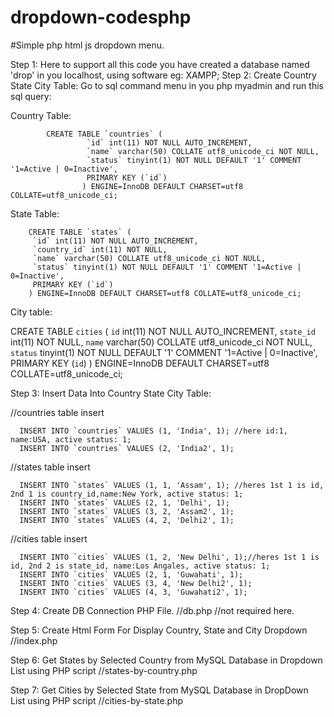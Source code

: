 # dropdown-codesphp
#Simple php html js dropdown menu.


Step 1: Here to support all this code you have created a database named 'drop' in you localhost, using software eg: XAMPP;
Step 2: Create Country State City Table: Go to  sql command menu in you php myadmin  and run this sql query:
  
Country Table:

            CREATE TABLE `countries` (
                     `id` int(11) NOT NULL AUTO_INCREMENT,
                     `name` varchar(50) COLLATE utf8_unicode_ci NOT NULL,
                     `status` tinyint(1) NOT NULL DEFAULT '1' COMMENT '1=Active | 0=Inactive',
                     PRIMARY KEY (`id`)
                    ) ENGINE=InnoDB DEFAULT CHARSET=utf8 COLLATE=utf8_unicode_ci;

State Table:

        CREATE TABLE `states` (
         `id` int(11) NOT NULL AUTO_INCREMENT,
         `country_id` int(11) NOT NULL,
         `name` varchar(50) COLLATE utf8_unicode_ci NOT NULL,
         `status` tinyint(1) NOT NULL DEFAULT '1' COMMENT '1=Active | 0=Inactive',
         PRIMARY KEY (`id`)
        ) ENGINE=InnoDB DEFAULT CHARSET=utf8 COLLATE=utf8_unicode_ci;

City table:

CREATE TABLE `cities` (
 `id` int(11) NOT NULL AUTO_INCREMENT,
 `state_id` int(11) NOT NULL,
 `name` varchar(50) COLLATE utf8_unicode_ci NOT NULL,
 `status` tinyint(1) NOT NULL DEFAULT '1' COMMENT '1=Active | 0=Inactive',
 PRIMARY KEY (`id`)
) ENGINE=InnoDB DEFAULT CHARSET=utf8 COLLATE=utf8_unicode_ci;


Step 3: Insert Data Into Country State City Table:
  
  //countries table insert
  
      INSERT INTO `countries` VALUES (1, 'India', 1); //here id:1, name:USA, active status: 1;
      INSERT INTO `countries` VALUES (2, 'India2', 1);

  //states table insert 

      INSERT INTO `states` VALUES (1, 1, 'Assam', 1); //heres 1st 1 is id, 2nd 1 is country_id,name:New York, active status: 1;
      INSERT INTO `states` VALUES (2, 1, 'Delhi', 1);
      INSERT INTO `states` VALUES (3, 2, 'Assam2', 1);
      INSERT INTO `states` VALUES (4, 2, 'Delhi2', 1);


   //cities table insert 


      INSERT INTO `cities` VALUES (1, 2, 'New Delhi', 1);//heres 1st 1 is id, 2nd 2 is state_id, name:Los Angales, active status: 1;
      INSERT INTO `cities` VALUES (2, 1, 'Guwahati', 1);
      INSERT INTO `cities` VALUES (3, 4, 'New Delhi2', 1);
      INSERT INTO `cities` VALUES (4, 3, 'Guwahati2', 1);

Step 4: Create DB Connection PHP File. //db.php //not required here.



Step 5: Create Html Form For Display Country, State and City Dropdown //index.php

                   
Step 6: Get States by Selected Country from MySQL Database in Dropdown List using PHP script //states-by-country.php 


Step 7: Get Cities by Selected State from MySQL Database in DropDown List using PHP script  //cities-by-state.php


